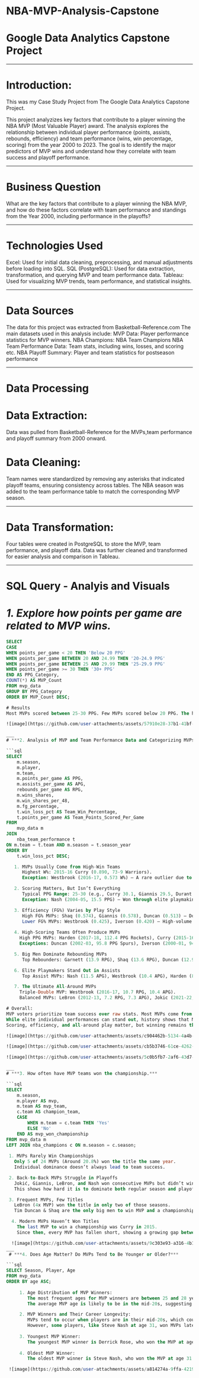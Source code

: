 # NBA-MVP-Analysis-Capstone
# Google Data Analytics Capstone Project
___
# Introduction:

This was my Case Study Project from The Google Data Analytics Capstone Project. 

This project analyzizes key factors that contribute to a player winning the NBA MVP (Most Valuable Player) award. The analysis explores the relationship between individual player performance (points, assists, rebounds, efficiency) and team performance (wins, win percentage, scoring) from the year 2000 to 2023. The goal is to identify the major predictors of MVP wins and understand how they correlate with team success and playoff performance.
___
# Business Question

What are the key factors that contribute to a player winning the NBA MVP, and how do these factors correlate with team performance and standings from the Year 2000, including performance in the playoffs?
___
# Technologies Used

Excel: Used for initial data cleaning, preprocessing, and manual adjustments before loading into SQL.
SQL (PostgreSQL): Used for data extraction, transformation, and querying MVP and team performance data.
Tableau: Used for visualizing MVP trends, team performance, and statistical insights.
___
# Data Sources

The data for this project was extracted from Basketball-Reference.com 
The main datasets used in this analysis include:
MVP Data: Player performance statistics for MVP winners.
NBA Champions: NBA Team Champions
NBA Team Performance Data: Team stats, including wins, losses, and scoring etc.
NBA Playoff Summary: Player and team statistics for postseason performance 
___
# Data Processing
# Data Extraction:

Data was pulled from Basketball-Reference for the MVPs,team performance and playoff summary from 2000 onward.
# Data Cleaning:

Team names were standardized by removing any asterisks that indicated playoff teams, ensuring consistency across tables.
The NBA season was added to the team performance table to match the corresponding MVP season.
___
# Data Transformation:

Four tables were created in PostgreSQL to store the MVP, team performance, and playoff data.
Data was further cleaned and transformed for easier analysis and comparison in Tableau.
___
# SQL Query - Analyis and Visuals

# ***1. Explore how points per game are related to MVP wins.*** 

```sql
SELECT 
CASE 
WHEN points_per_game < 20 THEN 'Below 20 PPG'
WHEN points_per_game BETWEEN 20 AND 24.99 THEN '20-24.9 PPG'
WHEN points_per_game BETWEEN 25 AND 29.99 THEN '25-29.9 PPG'
WHEN points_per_game >= 30 THEN '30+ PPG'
END AS PPG_Category, 
COUNT(*) AS MVP_Count
FROM mvp_data
GROUP BY PPG_Category
ORDER BY MVP_Count DESC;

# Results 
Most MVPs scored between 25-30 PPG. Few MVPs scored below 20 PPG. The highest-scoring MVPs (30+ PPG) are not rare but not the majority either. PPG is an important factor—MVPs tend to be strong scorers, but they don’t always need to lead the league in scoring. While high scoring helps, it’s not the only factor (e.g., Steve Nash won MVP with around 15-18 PPG). 

![image](https://github.com/user-attachments/assets/57910e28-37b1-41bf-aaa6-880f6c3cd000)

___
# ***2. Analysis of MVP and Team Performance Data and Categorizing MVPs into High-Scoring vs. All-Around.***

```sql
SELECT
    m.season,
    m.player,
    m.team,
    m.points_per_game AS PPG,
	m.assists_per_game AS APG,
	rebounds_per_game AS RPG,
    m.wins_shares,
    m.win_shares_per_48,
	m.fg_percentage,
    t.win_loss_pct AS Team_Win_Percentage,
    t.points_per_game AS Team_Points_Scored_Per_Game
FROM 
    mvp_data m
JOIN 
    nba_team_performance t 
ON m.team = t.team AND m.season = t.season_year
ORDER BY  
    t.win_loss_pct DESC;

   1. MVPs Usually Come from High-Win Teams
      Highest W%: 2015-16 Curry (0.890, 73-9 Warriors).
      Exception: Westbrook (2016-17, 0.573 W%) – A rare outlier due to his triple-double season. 

   2. Scoring Matters, But Isn’t Everything
      Typical PPG Range: 25-30 (e.g., Curry 30.1, Giannis 29.5, Durant 32).
      Exception: Nash (2004-05, 15.5 PPG) – Won through elite playmaking and team success. 

   3. Efficiency (FG%) Varies by Play Style
      High FG% MVPs: Shaq (0.574), Giannis (0.578), Duncan (0.513) – Dominant big men.
      Lower FG% MVPs: Westbrook (0.425), Iverson (0.420) – High-volume scorers. 
 
   4. High-Scoring Teams Often Produce MVPs
     High PPG MVPs: Harden (2017-18, 112.4 PPG Rockets), Curry (2015-16, 114.9 PPG Warriors).
     Exceptions: Duncan (2002-03, 95.8 PPG Spurs), Iverson (2000-01, 94.7 PPG 76ers). 

   5. Big Men Dominate Rebounding MVPs
      Top Rebounders: Garnett (13.9 RPG), Shaq (13.6 RPG), Duncan (12.9 RPG). 

   6. Elite Playmakers Stand Out in Assists
      Top Assist MVPs: Nash (11.5 APG), Westbrook (10.4 APG), Harden (8.8 APG). 

   7. The Ultimate All-Around MVPs
     Triple-Double MVP: Westbrook (2016-17, 10.7 RPG, 10.4 APG).
     Balanced MVPs: LeBron (2012-13, 7.2 RPG, 7.3 APG), Jokic (2021-22, 13.8 RPG, 7.9 APG).

# Overall:
MVP voters prioritize team success over raw stats. Most MVPs come from 0.700+ W% teams, highlighting the emphasis on winning. 
While elite individual performances can stand out, history shows that MVPs are usually the best players on top-tier teams. 
Scoring, efficiency, and all-around play matter, but winning remains the strongest MVP predictor. 

![image](https://github.com/user-attachments/assets/c904462b-5134-4a4b-bae4-31dc642c9653)

![image](https://github.com/user-attachments/assets/cb5b3746-61ce-4262-b0d0-6718085fa848)

![image](https://github.com/user-attachments/assets/5c0b5fb7-2af6-43d7-abb9-e396bf950082)

___
# ***3. How often have MVP teams won the championship.***

```sql
SELECT 
    m.season, 
    m.player AS mvp, 
    m.team AS mvp_team, 
    c.team AS champion_team,
    CASE 
        WHEN m.team = c.team THEN 'Yes'
        ELSE 'No'
    END AS mvp_won_championship
FROM mvp_data m
LEFT JOIN nba_champions c ON m.season = c.season;
   
 1. MVPs Rarely Win Championships
   Only 5 of 24 MVPs (Around 20.8%) won the title the same year.
   Individual dominance doesn’t always lead to team success. 

 2. Back-to-Back MVPs Struggle in Playoffs
   Jokić, Giannis, LeBron, and Nash won consecutive MVPs but didn’t win a title in those seasons.
   This shows how hard it is to dominate both regular season and playoffs. 

 3. Frequent MVPs, Few Titles
   LeBron (4x MVP) won the title in only two of those seasons.
   Tim Duncan & Shaq are the only big men to win MVP and a championship in the same year. 

  4. Modern MVPs Haven’t Won Titles
    The last MVP to win a championship was Curry in 2015.
    Since then, every MVP has fallen short, showing a growing gap between regular-season and playoff success. 

  ![image](https://github.com/user-attachments/assets/9c303e93-a316-4b13-b46d-f88bef57e2de)
___
 # ***4. Does Age Matter? Do MVPs Tend to Be Younger or Older?***

```sql
SELECT Season, Player, Age  
FROM mvp_data  
ORDER BY age ASC;
 
     1. Age Distribution of MVP Winners:
        The most frequent ages for MVP winners are between 25 and 28 years old.
        The average MVP age is likely to be in the mid-20s, suggesting that players in their prime athletic years (mid-20s to late 20s) are most likely to win the MVP. 

     2. MVP Winners and Their Career Longevity:
        MVPs tend to occur when players are in their mid-20s, which could be their peak performance years. 
        However, some players, like Steve Nash at age 31, won MVPs later, showing that a few players can continue excelling past the typical peak age range  
 
     3. Youngest MVP Winner:
        The youngest MVP winner is Derrick Rose, who won the MVP at age 22 during the 2010-11 season.
        
     4. Oldest MVP Winner:
        The oldest MVP winner is Steve Nash, who won the MVP at age 31 during the 2005-06 season. 

 ![image](https://github.com/user-attachments/assets/a814274a-9ffa-4219-9565-746b8247c6fd)

